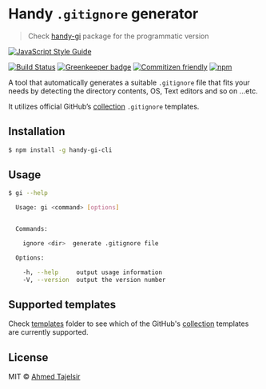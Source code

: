 # Handy `.gitignore` generator

> Check [handy-gi](https://github.com/ahmed-taj/handy-gi) package for the programmatic version

[![JavaScript Style Guide](https://cdn.rawgit.com/feross/standard/master/badge.svg)](https://github.com/feross/standard)

[![Build Status](https://travis-ci.org/ahmed-taj/handy-gi-cli.svg?branch=master)](https://travis-ci.org/ahmed-taj/handy-gi-cli)
[![Greenkeeper badge](https://badges.greenkeeper.io/ahmed-taj/handy-gi-cli.svg)](https://greenkeeper.io/)
[![Commitizen friendly](https://img.shields.io/badge/commitizen-friendly-brightgreen.svg)](http://commitizen.github.io/cz-cli/)
[![npm](https://img.shields.io/npm/v/handy-gi-cli.svg)](https://npm.im/handy-gi-cli)

A tool that automatically generates a suitable `.gitignore` file that fits your needs by detecting the directory contents, OS, Text editors and so on ...etc.

It utilizes official GitHub’s [collection] `.gitignore` templates.

## Installation

```sh
$ npm install -g handy-gi-cli
```

## Usage

```sh
$ gi --help

  Usage: gi <command> [options]


  Commands:

    ignore <dir>  generate .gitignore file

  Options:

    -h, --help     output usage information
    -V, --version  output the version number
```

## Supported templates

Check [templates] folder to see which of the GitHub's [collection] templates are
currently supported.

[collection]: https://github.com/github/gitignore

[templates]: https://github.com/ahmed-taj/handy-gi/blob/master/templates

## License

MIT © [Ahmed Tajelsir](https://github.com/ahmed-taj)
